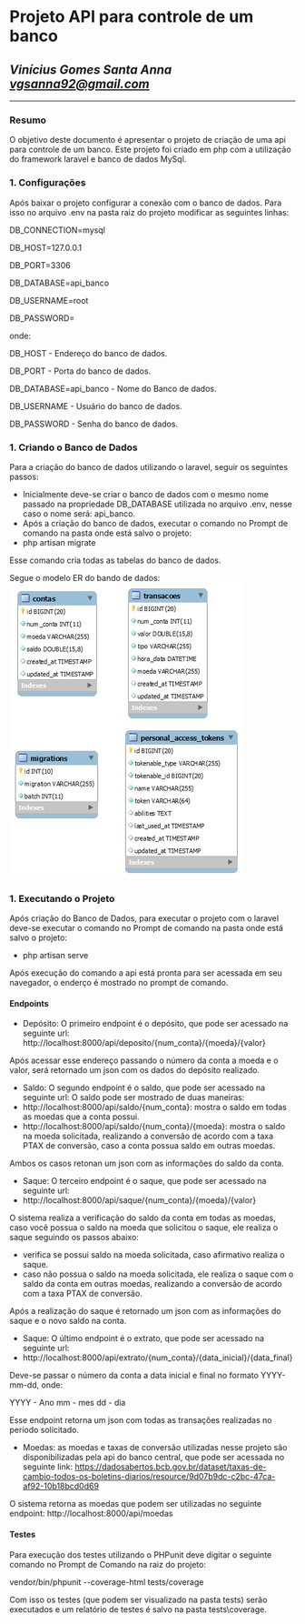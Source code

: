 # **Projeto API para controle de um banco**
## *Vinícius Gomes Santa Anna vgsanna92@gmail.com*

--------------

### Resumo
O objetivo deste documento é apresentar o projeto de criação de uma api para controle de um banco.
Este projeto foi criado em php com a utilização do framework laravel e banco de dados MySql.

### 1. Configurações
Após baixar o projeto configurar a conexão com o banco de dados.
Para isso no arquivo .env na pasta raiz do projeto modificar as seguintes linhas:

DB_CONNECTION=mysql

DB_HOST=127.0.0.1 

DB_PORT=3306

DB_DATABASE=api_banco

DB_USERNAME=root

DB_PASSWORD=

onde:

DB_HOST - Endereço do banco de dados.

DB_PORT - Porta do banco de dados.

DB_DATABASE=api_banco - Nome do Banco de dados.

DB_USERNAME - Usuário do banco de dados.

DB_PASSWORD - Senha do banco de dados.

### 1. Criando o Banco de Dados
Para a criação do banco de dados utilizando o laravel, seguir os seguintes passos:

- Inicialmente deve-se criar o banco de dados com o mesmo nome passado na propriedade DB_DATABASE utilizada no arquivo .env, nesse caso o nome será: api_banco.
- Após a criação do banco de dados, executar o comando no Prompt de comando na pasta onde está salvo o projeto:
- php artisan migrate

Esse comando cria todas as tabelas do banco de dados.

Segue o modelo ER do bando de dados:
![DiagramaER](DiagramaER.png)

### 1. Executando o Projeto
Após criação do Banco de Dados, para executar o projeto com o laravel deve-se executar o comando no Prompt de comando na pasta onde está salvo o projeto:
- php artisan serve

Após execução do comando a api está pronta para ser acessada em seu navegador, o enderço é mostrado no prompt de comando.

#### Endpoints

- Depósito: O primeiro endpoint é o depósito, que pode ser acessado na seguinte url:
http://localhost:8000/api/deposito/{num_conta}/{moeda}/{valor}

Após acessar esse endereço passando o número da conta a moeda e o valor, será retornado um json com os dados do depósito realizado.

- Saldo: O segundo endpoint é o saldo, que pode ser acessado na seguinte url:
O saldo pode ser mostrado de duas maneiras:
- http://localhost:8000/api/saldo/{num_conta}: mostra o saldo em todas as moedas que a conta possui.
- http://localhost:8000/api/saldo/{num_conta}/{moeda}: mostra o saldo na moeda solicitada, realizando a conversão de acordo com a taxa PTAX de conversão, caso a conta possua saldo em outras moedas.

Ambos os casos retonan um json com as informações do saldo da conta.

- Saque: O terceiro endpoint é o saque, que pode ser acessado na seguinte url:
- http://localhost:8000/api/saque/{num_conta}/{moeda}/{valor}

O sistema realiza a verificação do saldo da conta em todas as moedas, caso você possua o saldo na moeda que solicitou o saque, ele realiza o saque seguindo os passos abaixo:
- verifica se possui saldo na moeda solicitada, caso afirmativo realiza o saque.
- caso não possua o saldo na moeda solicitada, ele realiza o saque com o saldo da conta em outras moedas, realizando a conversão de acordo com a taxa PTAX de conversão.

Após a realização do saque é retornado um json com as informações do saque e o novo saldo na conta.

- Saque: O último endpoint é o extrato, que pode ser acessado na seguinte url:
- http://localhost:8000/api/extrato/{num_conta}/{data_inicial}/{data_final}

Deve-se passar o número da conta a data inicial e final no formato YYYY-mm-dd, onde:

YYYY - Ano
mm - mes
dd - dia

Esse endpoint retorna um json com todas as transações realizadas no período solicitado.

- Moedas: as moedas e taxas de conversão utilizadas nesse projeto são disponibilizadas pela api do banco central, que pode ser acessada no seguinte link:
https://dadosabertos.bcb.gov.br/dataset/taxas-de-cambio-todos-os-boletins-diarios/resource/9d07b9dc-c2bc-47ca-af92-10b18bcd0d69

O sistema retorna as moedas que podem ser utilizadas no seguinte endpoint:
http://localhost:8000/api/moedas


#### Testes
Para execução dos testes utilizando o PHPunit deve digitar o seguinte comando no Prompt de Comando na raiz do projeto:

vendor/bin/phpunit --coverage-html tests/coverage

Com isso os testes (que podem ser visualizado na pasta tests) serão executados e um relatório de testes é salvo na pasta tests\coverage.